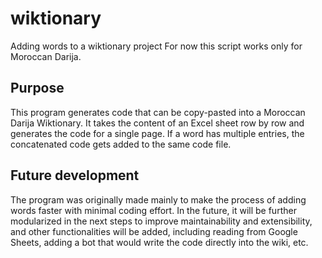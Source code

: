 # wiktionary
Adding words to a wiktionary project
For now this script works only for Moroccan Darija.

## Purpose
This program generates code that can be copy-pasted into a Moroccan Darija Wiktionary. It takes the content of an Excel sheet row by row and generates the code for a single page. If a word has multiple entries, the concatenated code gets added to the same code file.

## Future development
The program was originally made mainly to make the process of adding words faster with minimal coding effort. In the future, it will be further modularized in the next steps to improve maintainability and extensibility, and other functionalities will be added, including reading from Google Sheets, adding a bot that would write the code directly into the wiki, etc.
